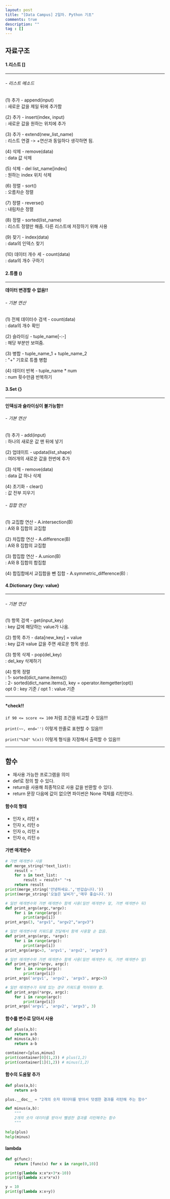 ```yaml
---
layout: post
title: "[Data Campus] 2일차. Python 기초"
comments: true
description: ""
tag : []
---
```


## 자료구조

#### 1.리스트  []
---
###### - 리스트 메소드 
(1) 추가 - append(input)<br>
: 새로운 값을 제일 뒤에 추가함<br>

(2) 추가 - insert(index, input)<br>
: 새로운 값을 원하는 위치에 추가<br>

(3) 추가 - extend(new_list_name)<br>
: 리스트 연결 -> +연산과 동일하다 생각하면 됨.<br>

(4) 삭제 - remove(data)<br>
: data 값 삭제 <br>

(5) 삭제 - del list_name[index]<br>
: 원하는 index 위치 삭제<br>

(6) 정렬 - sort()<br>
: 오름차순 정렬<br>

(7) 정렬 - reverse()<br>
: 내림차순 정렬<br>

(8) 정렬 - sorted(list_name)<br>
: 리스트 정렬만 해줌. 다른 리스트에 저장하기 위해 사용<br>

(9) 찾기 - index(data)<br>
: data의 인덱스 찾기<br>

(10) 데이터 개수 세 - count(data)<br>
: data의 개수 구하기<br>

#### 2.튜플  ()
---
**데이터 변경할 수 없음!!** 
	
###### - 기본 연산
(1) 전체 데이터수 검색 - count(data)<br>
: data의 개수 확인 <br>

(2) 슬라이싱 - tuple_name[-:-]<br>
: 해당 부분만 보여줌.<br>

(3) 병합 - tuple_name_1 + tuple_name_2<br>
: "+" 기호로 튜플 병합<br>

(4) 데이터 반복 - tuple_name * num<br>
: num 횟수만큼 반복하기 <br>

#### 3.Set {}
---
**인덱싱과 슬라이싱이 불가능함!!**

###### - 기본 연산
(1) 추가 - add(input)<br>
: 하나의 새로운 값 맨 뒤에 넣기 <br>

(2) 업데이트 - updata(list_shape)<br>
: 여러개의 새로운 값을 한번에 추가 <br>

(3) 삭제 - remove(data)<br>
: data 값 하나 삭제 <br>

(4) 초기화 - clear()<br>
: 값 전부 지우기 <br>

###### - 집합 연산
(1) 교집합 연산 - A.intersection(B)<br>
: A와 B 집합의 교집합<br>

(2) 차집합 연산 - A.difference(B)<br>
: A와 B 집합의 교집합<br>

(3) 합집합 연산 - A.union(B)<br>
: A와 B 집합의 합집합 <br>

(4) 합집합에서 교집합을 뺀 집합 - A.symmetric_difference(B)
: 

#### 4.Dictionary {key: value}
---
###### - 기본 연산
(1) 항목 검색 - get(input_key)<br>
: key 값에 해당하는 value가 나옴.<br>

(2) 항목 추가 - data[new_key] = value<br>
: key 값과 value 값을 주면 새로운 항목 생성.<br>

(3) 항목 삭제 - pop(del_key)<br>
: del_key 삭제하기 <br>

(4) 항목 정렬 <br>
: 1- sorted(dict_name.items()) <br>
: 2- sorted(dict_name.items(), key = operator.itemgetter(opt))<br>
	opt 0 : key 기준 / opt 1 : value 기준  


---
#### *check!!

`if 90 <= score <= 100` 처럼 조건을 비교할 수 있음!!!<br>

`print(~~, end='')` 이렇게 한줄로 표현할 수 있음!!!<br>

`print("%3d" %(x))` 이렇게 형식을 지정해서 출력할 수 있음!!!<br>

--- 

## 함수 

- 재사용 가능한 프로그램을 의미<br>
- def로 정의 할 수 있다. <br>
- return을 사용해 최종적으로 사용 값을 반환할 수 있다. <br>
- return 문장 다음에 값이 없으면 파이썬은 None 객체를 리턴한다.<br>

#### 함수의 형태
- 인자 x, 리턴 x<br>
- 인자 x, 리턴 o<br>
- 인자 o, 리턴 x<br>
- 인자 o, 리턴 o<br>

#### 가변 매개변수
``` python
# 가변 매개변수 사용
def merge_string(*text_list):
    result = ' '
    for s in text_list:
        result = result+" "+s
    return result
print(merge_string('안녕하세요.','반갑습니다.'))
print(merge_string('오늘은 날씨가','매우 좋습니다.'))
```

```python
# 일반 매개변수와 가변 매개변수 함께 사용(일반 매개변수 앞, 가변 매개변수 뒤)
def print_args(argc,*argv):
    for i in range(argc):
        print(argv[i])
print_args(3, "argv1", "argv2","argv3")
```

```python
# 일반 매개변수에 키워드를 전달해서 함께 사용할 순 없음.
def print_args(argc, *argv):
    for i in range(argc):
        print(argv[i])
print_args(argc=3, 'argv1', 'argv2', 'argv3')
```

```python
# 일반 매개변수와 가변 매개변수 함께 사용(일반 매개변수 뒤, 가변 매개변수 앞)
def print_args(*argv, argc):
    for i in range(argc):
        print(argv[i])
print_args('argv1', 'argv2', 'argv3', argc=3)
```

```python
# 일반 매개변수가 뒤에 있는 경우 키워드를 적어줘야 함.
def print_args(*argv, argc):
    for i in range(argc):
        print(argv[i])
print_args('argv1', 'argv2', 'argv3', 3)
```

#### 함수를 변수로 담아서 사용
```python
def plus(a,b):
    return a+b
def minus(a,b):
    return a-b

container=[plus,minus]
print(container[0](1,2)) # plus(1,2)
print(container[1](1,2)) # minus(1,2)
```

#### 함수의 도움말 추가
```python
def plus(a,b):
    return a+b

plus.__doc__ = "2개의 숫자 데이터를 받아서 덧셈한 결과를 리턴해 주는 함수"

def minus(a,b):
    """
    2개의 숫자 데이터를 받아서 뺄셈한 결과를 리턴해주는 함수
    """
    
help(plus)
help(minus)
```

#### lambda
```python
def g(func):
    return [func(x) for x in range(0,10)]

print(g(lambda x:x*x+3*x-10))
print(g(lambda x:x*x*x))

y = 10
print(g(lambda x:x+y))
```